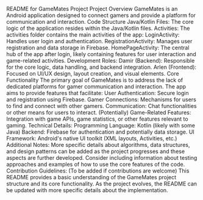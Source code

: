README for GameMates Project
Project Overview
GameMates is an Android application designed to connect gamers and provide a platform for communication and interaction.
Code Structure
Java/Kotlin Files: The core logic of the application resides within the Java/Kotlin files.
Activities: The activities folder contains the main activities of the app:
LoginActivity: Handles user login and authentication.
RegistrationActivity: Manages user registration and data storage in Firebase.
HomePageActivity: The central hub of the app after login, likely containing features for user interaction and game-related activities.
Development Roles:
Damir (Backend): Responsible for the core logic, data handling, and backend integration.
Arlen (Frontend): Focused on UI/UX design, layout creation, and visual elements.
Core Functionality
The primary goal of GameMates is to address the lack of dedicated platforms for gamer communication and interaction. The app aims to provide features that facilitate:
User Authentication: Secure login and registration using Firebase.
Gamer Connections: Mechanisms for users to find and connect with other gamers.
Communication: Chat functionalities or other means for users to interact.
(Potentially) Game-Related Features: Integration with game APIs, game statistics, or other features relevant to gaming.
Technical Details:
Programming Language: Kotlin (likely with some Java)
Backend: Firebase for authentication and potentially data storage.
UI Framework: Android's native UI toolkit (XML layouts, Activities, etc.)
Additional Notes:
More specific details about algorithms, data structures, and design patterns can be added as the project progresses and these aspects are further developed.
Consider including information about testing approaches and examples of how to use the core features of the code.
Contribution Guidelines:
(To be added if contributions are welcome)
This README provides a basic understanding of the GameMates project structure and its core functionality. As the project evolves, the README can be updated with more specific details about the implementation.
